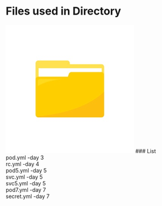 # Files used in Directory
<img src="1.jpg">
### List
<br>
pod.yml -day 3<br>
rc.yml -day 4<br>
pod5.yml -day 5<br>
svc.yml -day 5<br> 
svc5.yml -day 5<br>
pod7.yml -day 7<br>
secret.yml -day 7<br>
